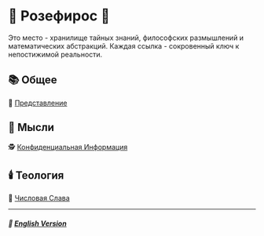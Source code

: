 # 🌹 Розефирос 🌹
Это место - хранилище тайных знаний, философских размышлений и математических абстракций. Каждая ссылка - сокровенный ключ к непостижимой реальности.
## 📚 Общее
🥀 [Представление](introduction-2.md)
## 💭 Мысли
🕵️ [Конфиденциальная Информация](confidential.md)
## 🕯️ Теология
🧮 [Числовая Слава](numericalglory-2.md)

***

##### 🗽 [English Version](index.md)
